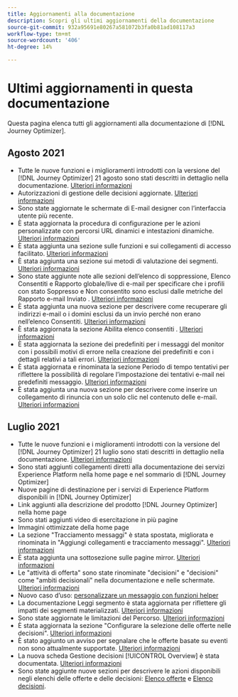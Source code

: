 ```yaml
---
title: Aggiornamenti alla documentazione
description: Scopri gli ultimi aggiornamenti della documentazione
source-git-commit: 932a95691e80267a581072b3fa0b81ad108117a3
workflow-type: tm+mt
source-wordcount: '406'
ht-degree: 14%

---
```



# Ultimi aggiornamenti in questa documentazione

Questa pagina elenca tutti gli aggiornamenti alla documentazione di [!DNL Journey Optimizer].

## Agosto 2021

* Tutte le nuove funzioni e i miglioramenti introdotti con la versione del [!DNL Journey Optimizer] 21 agosto sono stati descritti in dettaglio nella documentazione. [Ulteriori informazioni](release-notes.md)
* Autorizzazioni di gestione delle decisioni aggiornate. [Ulteriori informazioni](administration/ootb-product-profiles.md)
* Sono state aggiornate le schermate di E-mail designer con l’interfaccia utente più recente.
* È stata aggiornata la procedura di configurazione per le azioni personalizzate con percorsi URL dinamici e intestazioni dinamiche. [Ulteriori informazioni](action/about-custom-action-configuration.md#url-configuration)
* È stata aggiunta una sezione sulle funzioni e sui collegamenti di accesso facilitato. [Ulteriori informazioni](user-interface.md#accessibility)
* È stata aggiunta una sezione sui metodi di valutazione dei segmenti. [Ulteriori informazioni](segment/about-segments.md#evaluation-method-in-journey-optimizer)
* Sono state aggiunte note alle sezioni dell’elenco di soppressione, Elenco Consentiti e Rapporto globale/live di e-mail per specificare che i profili con stato Soppresso e Non consentito sono esclusi dalle metriche del Rapporto e-mail Inviato . [Ulteriori informazioni](reports/email-global-report.md)
* È stata aggiunta una nuova sezione per descrivere come recuperare gli indirizzi e-mail o i domini esclusi da un invio perché non erano nell’elenco Consentiti. [Ulteriori informazioni](allow-list.md#reporting)
* È stata aggiornata la sezione Abilita elenco consentiti . [Ulteriori informazioni](allow-list.md#enable-allow-list)
* È stata aggiornata la sezione dei predefiniti per i messaggi del monitor con i possibili motivi di errore nella creazione dei predefiniti e con i dettagli relativi a tali errori. [Ulteriori informazioni](configuration/message-presets.md#monitor-message-presets)
* È stata aggiornata e rinominata la sezione Periodo di tempo tentativi per riflettere la possibilità di regolare l’impostazione dei tentativi e-mail nei predefiniti messaggio. [Ulteriori informazioni](configuration/retries.md)
* È stata aggiunta una nuova sezione per descrivere come inserire un collegamento di rinuncia con un solo clic nel contenuto delle e-mail. [Ulteriori informazioni](message-tracking.md#one-click-opt-out-link)
<!--* Added a section to describe how to manually add email addresses and domains to the suppression list. [Read more](configuration/manage-suppression-list.md#add-addresses-and-domains)-->


## Luglio 2021

* Tutte le nuove funzioni e i miglioramenti introdotti con la versione del [!DNL Journey Optimizer] 21 luglio sono stati descritti in dettaglio nella documentazione. [Ulteriori informazioni](release-notes.md)
* Sono stati aggiunti collegamenti diretti alla documentazione dei servizi Experience Platform nella home page e nel sommario di [!DNL Journey Optimizer]
* Nuove pagine di destinazione per i servizi di Experience Platform disponibili in [!DNL Journey Optimizer]
* Link aggiunti alla descrizione del prodotto [!DNL Journey Optimizer] nella home page
* Sono stati aggiunti video di esercitazione in più pagine
* Immagini ottimizzate della home page
* La sezione &quot;Tracciamento messaggi&quot; è stata spostata, migliorata e rinominata in &quot;Aggiungi collegamenti e tracciamento messaggi&quot;. [Ulteriori informazioni](message-tracking.md)
* È stata aggiunta una sottosezione sulle pagine mirror. [Ulteriori informazioni](message-tracking.md#mirror-page)
* Le &quot;attività di offerta&quot; sono state rinominate &quot;decisioni&quot; e &quot;decisioni&quot; come &quot;ambiti decisionali&quot; nella documentazione e nelle schermate. [Ulteriori informazioni](offers/get-started/starting-offer-decisioning.md)
* Nuovo caso d’uso: [personalizzare un messaggio con funzioni helper](personalization/personalization-use-case-helper-functions.md)
* La documentazione Leggi segmento è stata aggiornata per riflettere gli impatti dei segmenti materializzati. [Ulteriori informazioni](building-journeys/read-segment.md)
* Sono state aggiornate le limitazioni del Percorso. [Ulteriori informazioni](building-journeys/limitations.md)
* È stata aggiornata la sezione &quot;Configurare la selezione delle offerte nelle decisioni&quot;. [Ulteriori informazioni](offers/offer-activities/configure-offer-selection.md)
* È stato aggiunto un avviso per segnalare che le offerte basate su eventi non sono attualmente supportate. [Ulteriori informazioni](offers/offer-library/creating-personalized-offers.md#eligibility)
* La nuova scheda Gestione decisioni [!UICONTROL Overview] è stata documentata. [Ulteriori informazioni](offers/get-started/user-interface.md#overview)
* Sono state aggiunte nuove sezioni per descrivere le azioni disponibili negli elenchi delle offerte e delle decisioni: [Elenco offerte](offers/offer-library/creating-personalized-offers.md#offer-list) e [Elenco decisioni](offers/offer-activities/create-offer-activities.md#decision-list).
